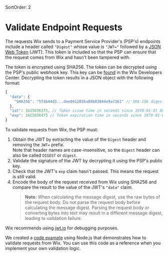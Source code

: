 SortOrder: 2
# Validate Endpoint Requests

The requests Wix sends to a Payment Service Provider's (PSP's) endpoints include a header called `"Digest"` whose value is `"JWT="` followed by a [JSON Web Token](https://en.wikipedia.org/wiki/JSON_Web_Token) (JWT). This token is included so that the PSP can ensure that the request comes from Wix and hasn't been tampered with.

The token is encrypted using SHA256. The token can be decrypted using the PSP's public webhook key. This key can be [found](https://devforum.wix.com/kb/en/article/find-your-apps-public-key) in the Wix Developers Center. Decrypting the token results in a JSON object with the following format:

```javascript
{
  "data": {
    "SHA256": "5f4b44d3...dae0412016a89b03844e9a7361" // SHA-256 digest of the request body.
  },
  "iat": 1625836375, // Token issue time in seconds since 1970-01-01 00:00:00Z.
  "exp": 1625836475 // Token expiration time in seconds since 1970-01-01 00:00:00Z.
}
```
To validate requests from Wix, the PSP must:
1. Obtain the JWT by extracting the value of the `Digest` header and removing the `JWT=` prefix.  
   Note that header names are case-insensitive, so the `Digest` header can also be called `DIGEST` or `digest`.
1. Validate the signature of the JWT by decrypting it using the PSP's public key.
1. Check that the JWT's `exp` claim hasn't passed. This means the request is still valid.
1. Encode the body of the request received from Wix using SHA256 and compare the result to the value of the JWT's `"data"` claim.
   > **Note:** When calculating the message digest, use the raw bytes of the request body. Do not parse the request body before calculating the message digest. Parsing the request body or converting bytes into text may result in a different message digest, leading to validation failure.

Wix recommends using [jwt.io](https://jwt.io) for debugging purposes.

We created a [code example](https://github.com/wix-incubator/payment-spi-sample/blob/master/jwt-validation.mjs) using Node.js that demonstrates how to validate requests from Wix. You can use this code as a reference when you implement your own validation logic.

